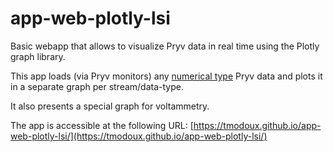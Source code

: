 # app-web-plotly-lsi

Basic webapp that allows to visualize Pryv data in real time using the Plotly graph library.

This app loads (via Pryv monitors) any [numerical type](https://api.pryv.com/event-types/#numerical-types) Pryv data and plots it in a separate graph per stream/data-type.

It also presents a special graph for voltammetry.

The app is accessible at the following URL: [https://tmodoux.github.io/app-web-plotly-lsi/](https://tmodoux.github.io/app-web-plotly-lsi/)
